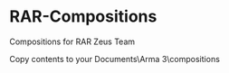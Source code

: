 # RAR-Compositions
Compositions for RAR Zeus Team

Copy contents to your Documents\Arma 3\compositions
